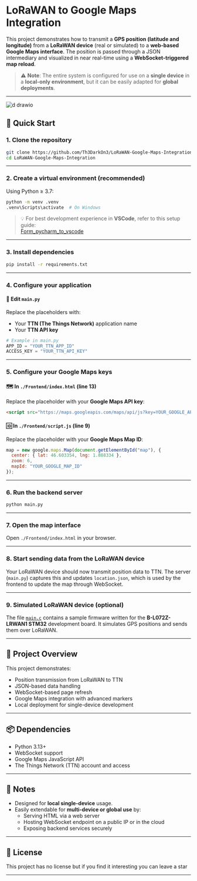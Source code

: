 # LoRaWAN to Google Maps Integration

This project demonstrates how to transmit a **GPS position (latitude and longitude)** from a **LoRaWAN device** (real or simulated) to a **web-based Google Maps interface**. The position is passed through a JSON intermediary and visualized in near real-time using a **WebSocket-triggered map reload**.

> ⚠️ **Note**: The entire system is configured for use on a **single device** in a **local-only environment**, but it can be easily adapted for **global deployments**.

---
![d drawio](https://github.com/user-attachments/assets/5157db06-e2d7-452a-bc29-ab8cc967ef3f)


## 🚀 Quick Start

### 1. Clone the repository

```bash
git clone https://github.com/Th3DarkOn3/LoRaWAN-Google-Maps-Integration.git
cd LoRaWAN-Google-Maps-Integration
```

---

### 2. Create a virtual environment (recommended)

Using Python ≥ 3.7:

```bash
python -m venv .venv
.venv\Scripts\activate  # On Windows
```

> 💡 For best development experience in **VSCode**, refer to this setup guide:  
> [Form_pycharm_to_vscode](https://github.com/Th3DarkOn3/Form_pycharm_to_vscode)

---

### 3. Install dependencies

```bash
pip install -r requirements.txt
```

---

### 4. Configure your application

#### 🔑 Edit `main.py`

Replace the placeholders with:
- Your **TTN (The Things Network)** application name
- Your **TTN API key**

```python
# Example in main.py
APP_ID = "YOUR_TTN_APP_ID"
ACCESS_KEY = "YOUR_TTN_API_KEY"
```

---

### 5. Configure your Google Maps keys

#### 🗺️ In `./Frontend/index.html` (line 13)

Replace the placeholder with your **Google Maps API key**:

```html
<script src="https://maps.googleapis.com/maps/api/js?key=YOUR_GOOGLE_API_KEY&libraries=marker&callback=initMap" async defer></script>
```

#### 🆔 In `./Frontend/script.js` (line 9)

Replace the placeholder with your **Google Maps Map ID**:

```javascript
map = new google.maps.Map(document.getElementById("map"), {
  center: { lat: 46.603354, lng: 1.888334 },
  zoom: 6,
  mapId: "YOUR_GOOGLE_MAP_ID"
});
```

---

### 6. Run the backend server

```bash
python main.py
```

---

### 7. Open the map interface

Open `./Frontend/index.html` in your browser.

---

### 8. Start sending data from the LoRaWAN device

Your LoRaWAN device should now transmit position data to TTN. The server (`main.py`) captures this and updates `location.json`, which is used by the frontend to update the map through WebSocket.

---

### 9. Simulated LoRaWAN device (optional)

The file [`main.c`](./main.c) contains a sample firmware written for the **B-L072Z-LRWAN1 STM32** development board. It simulates GPS positions and sends them over LoRaWAN.

---

## 🧠 Project Overview

This project demonstrates:
- Position transmission from LoRaWAN to TTN
- JSON-based data handling
- WebSocket-based page refresh
- Google Maps integration with advanced markers
- Local deployment for single-device development

---

## 📦 Dependencies

- Python 3.13+
- WebSocket support
- Google Maps JavaScript API
- The Things Network (TTN) account and access

---

## 📌 Notes

- Designed for **local single-device** usage.
- Easily extendable for **multi-device or global use** by:
  - Serving HTML via a web server
  - Hosting WebSocket endpoint on a public IP or in the cloud
  - Exposing backend services securely

---

## 📜 License

This project has no license but if you find it interesting you can leave a star

---

